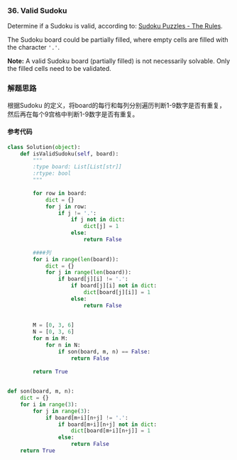 ### 36. Valid Sudoku

Determine if a Sudoku is valid, according to: [Sudoku Puzzles - The Rules](http://sudoku.com.au/TheRules.aspx).

The Sudoku board could be partially filled, where empty cells are filled with the character `'.'`.

**Note:**
A valid Sudoku board (partially filled) is not necessarily solvable. Only the filled cells need to be validated.

### 解题思路

根据Sudoku 的定义，将board的每行和每列分别遍历判断1-9数字是否有重复，然后再在每个9宫格中判断1-9数字是否有重复。

#### 参考代码

```python
class Solution(object):
    def isValidSudoku(self, board):
        """
        :type board: List[List[str]]
        :rtype: bool
        """
        
        for row in board:
            dict = {}
            for j in row:
                if j != '.':
                    if j not in dict:
                        dict[j] = 1
                    else:
                        return False
                    
        ####列
        for i in range(len(board)):
            dict = {}
            for j in range(len(board)):
                if board[j][i] != '.':
                    if board[j][i] not in dict:
                        dict[board[j][i]] = 1
                    else:
                        return False
            
        
        M = [0, 3, 6]
        N = [0, 3, 6]
        for m in M:
            for n in N:
                if son(board, m, n) == False:
                    return False
        
        return True
                
    
def son(board, m, n):
    dict = {}
    for i in range(3):
        for j in range(3):
            if board[m+i][n+j] != '.':
                if board[m+i][n+j] not in dict:
                    dict[board[m+i][n+j]] = 1
                else:
                    return False
    return True

```


